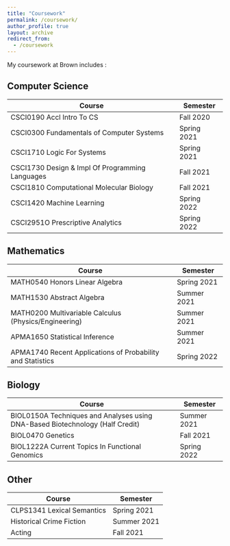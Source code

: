 ```yaml
---
title: "Coursework"
permalink: /coursework/
author_profile: true
layout: archive
redirect_from:
  - /coursework
---
```



My coursework at Brown includes : 

## Computer Science 

| Course      | Semester |
| ----------- | ----------- |
| CSCI0190 Accl Intro To CS   | Fall 2020       |
| CSCI0300 Fundamentals of Computer Systems   | Spring 2021        |
| CSCI1710 Logic For Systems | Spring 2021 | 
| CSCI1730 Design & Impl Of Programming Languages | Fall 2021 |
| CSCI1810 Computational Molecular Biology | Fall 2021 | 
| CSCI1420 Machine Learning | Spring 2022 | 
| CSCI2951O Prescriptive Analytics | Spring 2022 | 

## Mathematics

| Course      | Semester |
| ----------- | ----------- |
| MATH0540 Honors Linear Algebra | Spring 2021 |
| MATH1530 Abstract Algebra | Summer 2021 | 
| MATH0200 Multivariable Calculus (Physics/Engineering) | Summer 2021 | 
| APMA1650 Statistical Inference | Summer 2021 |
| APMA1740 Recent Applications of Probability and Statistics | Spring 2022 | 



## Biology


| Course      | Semester |
| ----------- | ----------- |
| BIOL0150A Techniques and Analyses using DNA-Based Biotechnology (Half Credit) | Summer 2021 |
| BIOL0470 Genetics | Fall 2021 |
| BIOL1222A Current Topics In Functional Genomics | Spring 2022 | 



## Other


| Course      | Semester |
| ----------- | ----------- |
| CLPS1341 Lexical Semantics | Spring 2021 | 
| Historical Crime Fiction | Summer 2021 | 
| Acting | Fall 2021 | 

